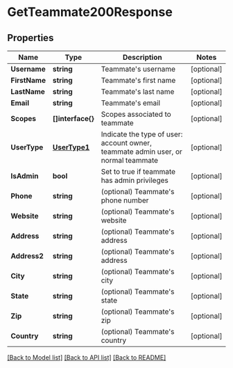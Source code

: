 # GetTeammate200Response

## Properties

Name | Type | Description | Notes
------------ | ------------- | ------------- | -------------
**Username** | **string** | Teammate's username |[optional] 
**FirstName** | **string** | Teammate's first name |[optional] 
**LastName** | **string** | Teammate's last name |[optional] 
**Email** | **string** | Teammate's email |[optional] 
**Scopes** | **[]interface{}** | Scopes associated to teammate |[optional] 
**UserType** | [**UserType1**](UserType1.md) | Indicate the type of user: account owner, teammate admin user, or normal teammate |[optional] 
**IsAdmin** | **bool** | Set to true if teammate has admin privileges |[optional] 
**Phone** | **string** | (optional) Teammate's phone number |[optional] 
**Website** | **string** | (optional) Teammate's website |[optional] 
**Address** | **string** | (optional) Teammate's address |[optional] 
**Address2** | **string** | (optional) Teammate's address |[optional] 
**City** | **string** | (optional) Teammate's city |[optional] 
**State** | **string** | (optional) Teammate's state |[optional] 
**Zip** | **string** | (optional) Teammate's zip |[optional] 
**Country** | **string** | (optional) Teammate's country |[optional] 

[[Back to Model list]](../README.md#documentation-for-models) [[Back to API list]](../README.md#documentation-for-api-endpoints) [[Back to README]](../README.md)


